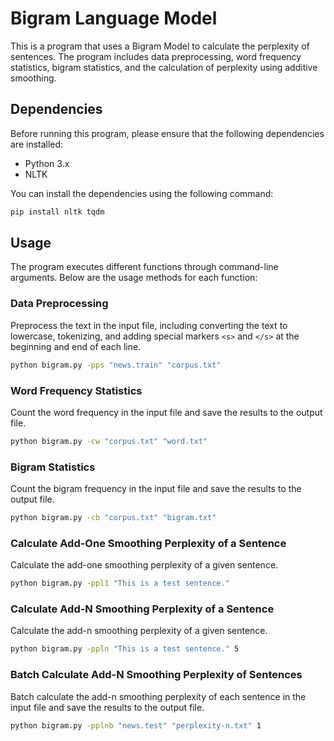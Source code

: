 # Bigram Language Model

This is a program that uses a Bigram Model to calculate the perplexity of sentences. The program includes data preprocessing, word frequency statistics, bigram statistics, and the calculation of perplexity using additive smoothing.

## Dependencies

Before running this program, please ensure that the following dependencies are installed:

- Python 3.x
- NLTK

You can install the dependencies using the following command:

```bash
pip install nltk tqdm
```

## Usage

The program executes different functions through command-line arguments. Below are the usage methods for each function:

### Data Preprocessing

Preprocess the text in the input file, including converting the text to lowercase, tokenizing, and adding special markers `<s>` and `</s>` at the beginning and end of each line.

```bash
python bigram.py -pps "news.train" "corpus.txt" 
```

### Word Frequency Statistics

Count the word frequency in the input file and save the results to the output file.

```bash
python bigram.py -cw "corpus.txt" "word.txt"
```

### Bigram Statistics

Count the bigram frequency in the input file and save the results to the output file.

```bash
python bigram.py -cb "corpus.txt" "bigram.txt"
```

### Calculate Add-One Smoothing Perplexity of a Sentence

Calculate the add-one smoothing perplexity of a given sentence.

```bash
python bigram.py -ppl1 "This is a test sentence."  
```

### Calculate Add-N Smoothing Perplexity of a Sentence

Calculate the add-n smoothing perplexity of a given sentence.

```bash
python bigram.py -ppln "This is a test sentence." 5 
```

### Batch Calculate Add-N Smoothing Perplexity of Sentences

Batch calculate the add-n smoothing perplexity of each sentence in the input file and save the results to the output file.

```bash
python bigram.py -pplnb "news.test" "perplexity-n.txt" 1
```